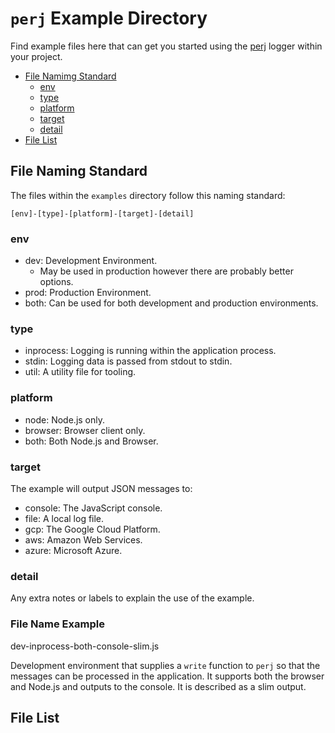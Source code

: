 # `perj` Example Directory

Find example files here that can get you started using the [perj](https://github.com/grantcarthew/node-perj) logger within your project.

* [File Namimg Standard](#file-naming-standard)
  * [env](#env)
  * [type](#type)
  * [platform](#platform)
  * [target](#target)
  * [detail](#detail)
* [File List](#file-list)

## File Naming Standard

The files within the `examples` directory follow this naming standard:

`[env]-[type]-[platform]-[target]-[detail]`

### env

* dev: Development Environment.
  * May be used in production however there are probably better options.
* prod: Production Environment.
* both: Can be used for both development and production environments.

### type

* inprocess: Logging is running within the application process.
* stdin: Logging data is passed from stdout to stdin.
* util: A utility file for tooling.

### platform

* node: Node.js only.
* browser: Browser client only.
* both: Both Node.js and Browser.

### target

The example will output JSON messages to:

* console: The JavaScript console.
* file: A local log file.
* gcp: The Google Cloud Platform.
* aws: Amazon Web Services.
* azure: Microsoft Azure.

### detail

Any extra notes or labels to explain the use of the example.

### File Name Example

dev-inprocess-both-console-slim.js

Development environment that supplies a `write` function to `perj` so that the messages can be processed in the application. It supports both the browser and Node.js and outputs to the console. It is described as a slim output.

## File List




